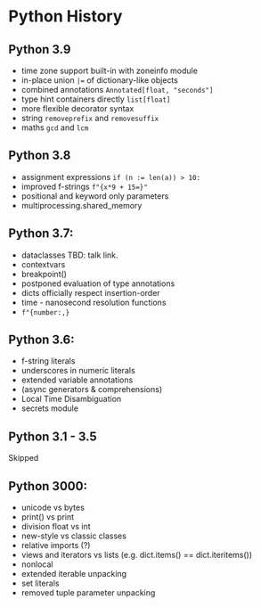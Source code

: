 # Python History

## Python 3.9

* time zone support built-in with zoneinfo module
* in-place union `|=` of dictionary-like objects
* combined annotations `Annotated[float, "seconds"]`
* type hint containers directly `list[float]`
* more flexible decorator syntax
* string `removeprefix` and `removesuffix`
* maths `gcd` and `lcm`

## Python 3.8

* assignment expressions `if (n := len(a)) > 10:`
* improved f-strings `f"{x*9 + 15=}"`
* positional and keyword only parameters
* multiprocessing.shared\_memory

## Python 3.7:

* dataclasses TBD: talk link.
* contextvars
* breakpoint\(\)
* postponed evaluation of type annotations
* dicts officially respect insertion-order
* time - nanosecond resolution functions
* `f"{number:,}`

## Python 3.6:

* f-string literals
* underscores in numeric literals
* extended variable annotations
* \(async generators & comprehensions\)
* Local Time Disambiguation
* secrets module

## Python 3.1 - 3.5

Skipped

## Python 3000:

* unicode vs bytes
* print\(\) vs print
* division float vs int
* new-style vs classic classes
* relative imports \(?\)
* views and iterators vs lists \(e.g. dict.items\(\) == dict.iteritems\(\)\)
* nonlocal
* extended iterable unpacking
* set literals
* removed tuple parameter unpacking
